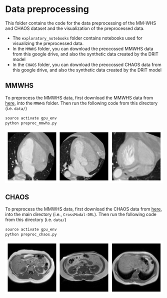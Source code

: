 # Data preprocessing
This folder contains the code for the data preprocessing of the MM-WHS and CHAOS dataset and the visualization of the preprocessed data. 

- The `exploratory_notebooks` folder contains notebooks used for visualizing the preprocessed data. 
- In the `MMWHS` folder, you can download the preocossed MMWHS data from this google drive, and also the synthetic data created by the DRIT model
- In the `CHAOS` folder, you can download the preocossed CHAOS data from this google drive, and also the synthetic data created by the DRIT model

## MMWHS 
To preprocess the MMWHS data, first download the MMWHS data from [here](https://github.com/FupingWu90/CT_MR_2D_Dataset_DA), into the `MMWHS` folder.
Then run the following code from this directory (i.e. `data/`)

```
source activate gpu_env
python preproc_mmwhs.py
```

![data](example_ct.png)



## CHAOS
To preprocess the MMWHS data, first download the CHAOS data from [here](https://github.com/FupingWu90/CT_MR_2D_Dataset_DA), into the main directory (i.e., `CrossModal-DRL`).
Then run the following code from this directory (i.e. `data/`)

```
source activate gpu_env
python preproc_chaos.py
```

![data](example_t1.png)